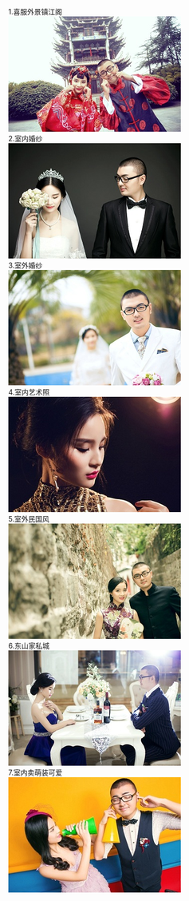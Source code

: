 1.喜服外景镇江阁  
![a](images/a.jpg)  
2.室内婚纱  
![b](images/b.jpg)   
3.室外婚纱   
![d](images/d.jpg)  
4.室内艺术照     
![e](images/e.jpg)   
5.室外民国风    
![f](images/f.jpg)   
6.东山家私城   
![g](images/g.jpg)     
7.室内卖萌装可爱  
![h](images/h.jpg)  
